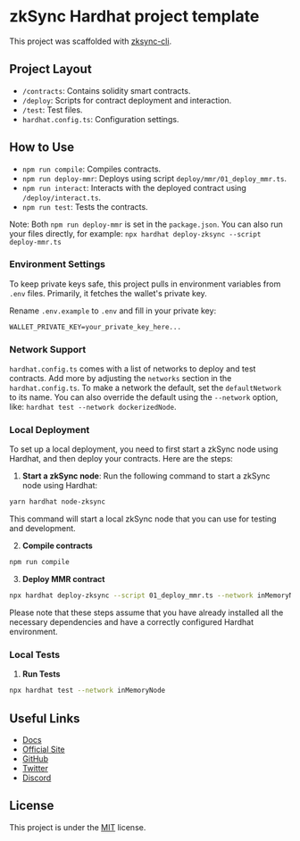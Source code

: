 # zkSync Hardhat project template

This project was scaffolded with [zksync-cli](https://github.com/matter-labs/zksync-cli).

## Project Layout

- `/contracts`: Contains solidity smart contracts.
- `/deploy`: Scripts for contract deployment and interaction.
- `/test`: Test files.
- `hardhat.config.ts`: Configuration settings.

## How to Use

- `npm run compile`: Compiles contracts.
- `npm run deploy-mmr`: Deploys using script `deploy/mmr/01_deploy_mmr.ts`.
- `npm run interact`: Interacts with the deployed contract using `/deploy/interact.ts`.
- `npm run test`: Tests the contracts.

Note: Both `npm run deploy-mmr` is set in the `package.json`. You can also run your files directly, for example: `npx hardhat deploy-zksync --script deploy-mmr.ts`

### Environment Settings

To keep private keys safe, this project pulls in environment variables from `.env` files. Primarily, it fetches the wallet's private key.

Rename `.env.example` to `.env` and fill in your private key:

```
WALLET_PRIVATE_KEY=your_private_key_here...
```

### Network Support

`hardhat.config.ts` comes with a list of networks to deploy and test contracts. Add more by adjusting the `networks` section in the `hardhat.config.ts`. To make a network the default, set the `defaultNetwork` to its name. You can also override the default using the `--network` option, like: `hardhat test --network dockerizedNode`.

### Local Deployment

To set up a local deployment, you need to first start a zkSync node using Hardhat, and then deploy your contracts. Here are the steps:

1. **Start a zkSync node**: Run the following command to start a zkSync node using Hardhat:

```bash
yarn hardhat node-zksync
```

This command will start a local zkSync node that you can use for testing and development.

2. **Compile contracts**

```bash
npm run compile
```

3. **Deploy MMR contract**

```bash
npx hardhat deploy-zksync --script 01_deploy_mmr.ts --network inMemoryNode
```

Please note that these steps assume that you have already installed all the necessary dependencies and have a correctly configured Hardhat environment.

### Local Tests

1. **Run Tests**

```bash
npx hardhat test --network inMemoryNode
```

## Useful Links

- [Docs](https://era.zksync.io/docs/dev/)
- [Official Site](https://zksync.io/)
- [GitHub](https://github.com/matter-labs)
- [Twitter](https://twitter.com/zksync)
- [Discord](https://join.zksync.dev/)

## License

This project is under the [MIT](./LICENSE) license.